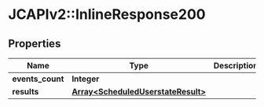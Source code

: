 # JCAPIv2::InlineResponse200

## Properties
Name | Type | Description | Notes
------------ | ------------- | ------------- | -------------
**events_count** | **Integer** |  | [optional] 
**results** | [**Array&lt;ScheduledUserstateResult&gt;**](ScheduledUserstateResult.md) |  | [optional] 

